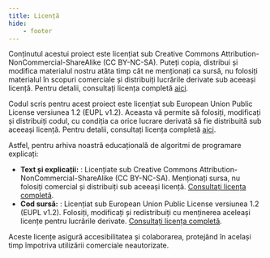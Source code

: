 ```yaml
---
title: Licență
hide:
    - footer
---
```


Conținutul acestui proiect este licențiat sub Creative Commons Attribution-NonCommercial-ShareAlike (CC BY-NC-SA). Puteți copia, distribui și modifica materialul nostru atâta timp cât ne menționați ca sursă, nu folosiți materialul în scopuri comerciale și distribuiți lucrările derivate sub aceeași licență. Pentru detalii, consultați licența completă [aici](https://github.com/roalgo-discord/arhiva-educationala/blob/main/LICENSE-CC-BY-NC-SA).

Codul scris pentru acest proiect este licențiat sub European Union Public License versiunea 1.2 (EUPL v1.2). Aceasta vă permite să folosiți, modificați și distribuiți codul, cu condiția ca orice lucrare derivată să fie distribuită sub aceeași licență. Pentru detalii, consultați licența completă [aici](https://github.com/roalgo-discord/arhiva-educationala/blob/main/LICENSE-EUPL.en).

Astfel, pentru arhiva noastră educațională de algoritmi de programare explicați:

- **Text și explicații:**
: Licențiate sub Creative Commons Attribution-NonCommercial-ShareAlike (CC BY-NC-SA). Menționați sursa, nu folosiți comercial și distribuiți sub aceeași licență. [Consultați licența completă](https://github.com/roalgo-discord/arhiva-educationala/blob/main/LICENSE-CC-BY-NC-SA).
- **Cod sursă:**
: Licențiat sub European Union Public License versiunea 1.2 (EUPL v1.2). Folosiți, modificați și redistribuiți cu menținerea aceleași licențe pentru lucrările derivate. [Consultați licența completă](https://github.com/roalgo-discord/arhiva-educationala/blob/main/LICENSE-EUPL.en).

Aceste licențe asigură accesibilitatea și colaborarea, protejând în același timp împotriva utilizării comerciale neautorizate.
